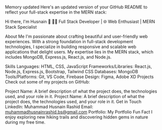 
Memory updated
Here's an updated version of your GitHub README to reflect your full-stack expertise in the MERN stack:

Hi there, I'm Husnain 👋
👨‍💻 Full Stack Developer | 🌐 Web Enthusiast | MERN Stack Specialist

About Me
I'm passionate about crafting beautiful and user-friendly web experiences. With a strong foundation in full-stack development technologies, I specialize in building responsive and scalable web applications that delight users. My expertise lies in the MERN stack, which includes MongoDB, Express.js, React.js, and Node.js.

Skills
Languages: HTML, CSS, JavaScript
Frameworks/Libraries: React.js, Node.js, Express.js, Bootstrap, Tailwind CSS
Databases: MongoDB
Tools/Platforms: Git, VS Code, Firebase
Design: Figma, Adobe XD
Projects
Check out some of my projects on GitHub:

Project Name: A brief description of what the project does, the technologies used, and your role in it.
Project Name: A brief description of what the project does, the technologies used, and your role in it.
Get in Touch
LinkedIn: Muhammad Husnain Rashid
Email: muhammadhusnainrashid.bs@gmail.com
Portfolio: My Portfolio
Fun Fact
I enjoy exploring new hiking trails and discovering hidden gems in nature during my free time.

<!---
Husnain0120/Husnain0120 is a ✨ special ✨ repository because its `README.md` (this file) appears on your GitHub profile.
You can click the Preview link to take a look at your changes.
--->
